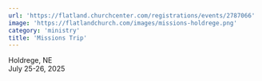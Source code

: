 ```yaml
---
url: 'https://flatland.churchcenter.com/registrations/events/2787066'
image: 'https://flatlandchurch.com/images/missions-holdrege.png'
category: 'ministry'
title: 'Missions Trip'
---
```


Holdrege, NE<br>
July 25-26, 2025
